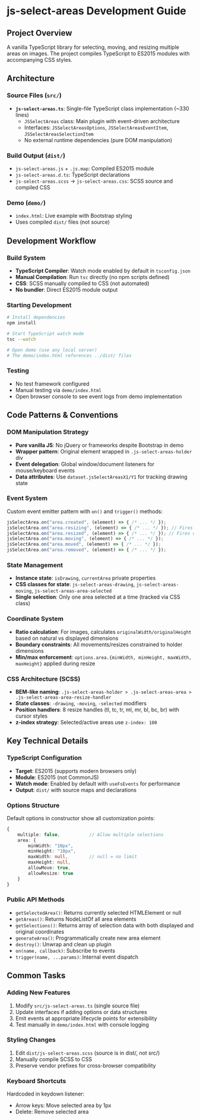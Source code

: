 # js-select-areas Development Guide

## Project Overview

A vanilla TypeScript library for selecting, moving, and resizing multiple areas on images. The project compiles TypeScript to ES2015 modules with accompanying CSS styles.

## Architecture

### Source Files (`src/`)
- **`js-select-areas.ts`**: Single-file TypeScript class implementation (~330 lines)
  - `JSSelectAreas` class: Main plugin with event-driven architecture
  - Interfaces: `JSSelectAreasOptions`, `JSSelectAreasEventItem`, `JSSelectAreasSelectionItem`
  - No external runtime dependencies (pure DOM manipulation)

### Build Output (`dist/`)
- `js-select-areas.js` + `.js.map`: Compiled ES2015 module
- `js-select-areas.d.ts`: TypeScript declarations
- `js-select-areas.scss` → `js-select-areas.css`: SCSS source and compiled CSS

### Demo (`demo/`)
- `index.html`: Live example with Bootstrap styling
- Uses compiled `dist/` files (not source)

## Development Workflow

### Build System
- **TypeScript Compiler**: Watch mode enabled by default in `tsconfig.json`
- **Manual Compilation**: Run `tsc` directly (no npm scripts defined)
- **CSS**: SCSS manually compiled to CSS (not automated)
- **No bundler**: Direct ES2015 module output

### Starting Development
```bash
# Install dependencies
npm install

# Start TypeScript watch mode
tsc --watch

# Open demo (use any local server)
# The demo/index.html references ../dist/ files
```

### Testing
- No test framework configured
- Manual testing via `demo/index.html`
- Open browser console to see event logs from demo implementation

## Code Patterns & Conventions

### DOM Manipulation Strategy
- **Pure vanilla JS**: No jQuery or frameworks despite Bootstrap in demo
- **Wrapper pattern**: Original element wrapped in `.js-select-areas-holder` div
- **Event delegation**: Global window/document listeners for mouse/keyboard events
- **Data attributes**: Use `dataset.jsSelectAreasX1/Y1` for tracking drawing state

### Event System
Custom event emitter pattern with `on()` and `trigger()` methods:
```typescript
jsSelectArea.on("area.created", (element) => { /* ... */ });
jsSelectArea.on("area.resizing", (element) => { /* ... */ }); // Fires during drag
jsSelectArea.on("area.resized", (element) => { /* ... */ }); // Fires on complete
jsSelectArea.on("area.moving", (element) => { /* ... */ });
jsSelectArea.on("area.moved", (element) => { /* ... */ });
jsSelectArea.on("area.removed", (element) => { /* ... */ });
```

### State Management
- **Instance state**: `isDrawing`, `currentArea` private properties
- **CSS classes for state**: `js-select-areas-drawing`, `js-select-areas-moving`, `js-select-areas-area-selected`
- **Single selection**: Only one area selected at a time (tracked via CSS class)

### Coordinate System
- **Ratio calculation**: For images, calculates `originalWidth/originalHeight` based on natural vs displayed dimensions
- **Boundary constraints**: All movements/resizes constrained to holder dimensions
- **Min/max enforcement**: `options.area.{minWidth, minHeight, maxWidth, maxHeight}` applied during resize

### CSS Architecture (SCSS)
- **BEM-like naming**: `.js-select-areas-holder > .js-select-areas-area > .js-select-areas-area-resize-handler`
- **State classes**: `-drawing`, `-moving`, `-selected` modifiers
- **Position handlers**: 8 resize handles (tl, tc, tr, ml, mr, bl, bc, br) with cursor styles
- **z-index strategy**: Selected/active areas use `z-index: 100`

## Key Technical Details

### TypeScript Configuration
- **Target**: ES2015 (supports modern browsers only)
- **Module**: ES2015 (not CommonJS)
- **Watch mode**: Enabled by default with `useFsEvents` for performance
- **Output**: `dist/` with source maps and declarations

### Options Structure
Default options in constructor show all customization points:
```typescript
{
    multiple: false,           // Allow multiple selections
    area: {
        minWidth: "10px",
        minHeight: "10px",
        maxWidth: null,        // null = no limit
        maxHeight: null,
        allowMove: true,
        allowResize: true
    }
}
```

### Public API Methods
- `getSelectedArea()`: Returns currently selected HTMLElement or null
- `getAreas()`: Returns NodeListOf all area elements
- `getSelections()`: Returns array of selection data with both displayed and original coordinates
- `generateArea()`: Programmatically create new area element
- `destroy()`: Unwrap and clean up plugin
- `on(name, callback)`: Subscribe to events
- `trigger(name, ...params)`: Internal event dispatch

## Common Tasks

### Adding New Features
1. Modify `src/js-select-areas.ts` (single source file)
2. Update interfaces if adding options or data structures
3. Emit events at appropriate lifecycle points for extensibility
4. Test manually in `demo/index.html` with console logging

### Styling Changes
1. Edit `dist/js-select-areas.scss` (source is in dist/, not src/)
2. Manually compile SCSS to CSS
3. Preserve vendor prefixes for cross-browser compatibility

### Keyboard Shortcuts
Hardcoded in keydown listener:
- Arrow keys: Move selected area by 1px
- Delete: Remove selected area
